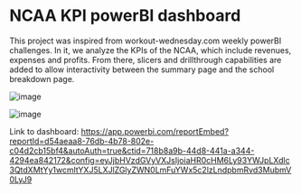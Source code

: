 # NCAA KPI powerBI dashboard

This project was inspired from workout-wednesday.com weekly powerBI challenges. In it, we analyze the KPIs of the NCAA, which include revenues, expenses and profits. From there, slicers and drillthrough capabilities are added to allow interactivity between the summary page and the school breakdown page.

![image](https://user-images.githubusercontent.com/97196000/168315546-b232c978-8bc6-44f4-b6b7-6a5a49703084.png)

![image](https://user-images.githubusercontent.com/97196000/168315568-09aa841b-31ba-4fa7-b0c9-cc43b36c8f46.png)


Link to dashboard: https://app.powerbi.com/reportEmbed?reportId=d54aeaa8-76db-4b78-802e-c04d2cb15bf4&autoAuth=true&ctid=718b8a9b-44d8-441a-a344-4294ea842172&config=eyJjbHVzdGVyVXJsIjoiaHR0cHM6Ly93YWJpLXdlc3QtdXMtYy1wcmltYXJ5LXJlZGlyZWN0LmFuYWx5c2lzLndpbmRvd3MubmV0LyJ9

